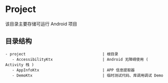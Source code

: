 # Project

该目录主要存储可运行 Android 项目


## 目录结构

```
- project                                  | 根目录
   - AccessibilityKtx                      | Android 无障碍使用 ( Activity 栈 )
   - AppInfoKtx                            | APP 信息提取器
   - DemoKtx                               | 临时测试代码、库调用调试 Demo
```
